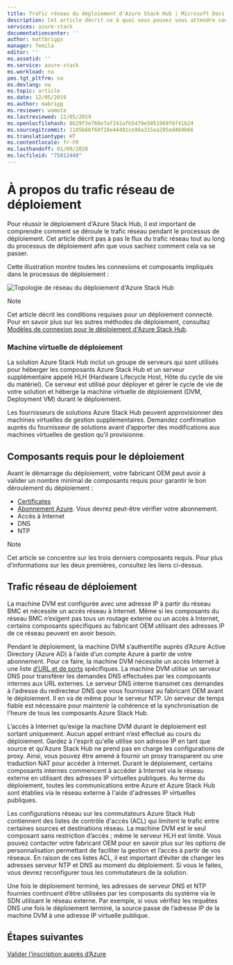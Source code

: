 ```yaml
---
title: Trafic réseau du déploiement d'Azure Stack Hub | Microsoft Docs
description: Cet article décrit ce à quoi vous pouvez vous attendre concernant les processus réseau du déploiement d'Azure Stack Hub.
services: azure-stack
documentationcenter: ''
author: mattbriggs
manager: femila
editor: ''
ms.assetid: ''
ms.service: azure-stack
ms.workload: na
pms.tgt_pltfrm: na
ms.devlang: na
ms.topic: article
ms.date: 12/05/2019
ms.author: mabrigg
ms.reviewer: wamota
ms.lastreviewed: 12/05/2019
ms.openlocfilehash: 8b29f3e768e7af241afb5479e5051969f6f41b24
ms.sourcegitcommit: 1185b66f69f28e44481ce96a315ea285ed404b66
ms.translationtype: HT
ms.contentlocale: fr-FR
ms.lasthandoff: 01/09/2020
ms.locfileid: "75812448"
---
```

# <a name="about-deployment-network-traffic"></a>À propos du trafic réseau de déploiement
Pour réussir le déploiement d'Azure Stack Hub, il est important de comprendre comment se déroule le trafic réseau pendant le processus de déploiement. Cet article décrit pas à pas le flux du trafic réseau tout au long du processus de déploiement afin que vous sachiez comment cela va se passer.

Cette illustration montre toutes les connexions et composants impliqués dans le processus de déploiement :

![Topologie de réseau du déploiement d'Azure Stack Hub](media/deployment-networking/figure1.png)

> [!NOTE]
> Cet article décrit les conditions requises pour un déploiement connecté. Pour en savoir plus sur les autres méthodes de déploiement, consultez [Modèles de connexion pour le déploiement d'Azure Stack Hub](azure-stack-connection-models.md).

### <a name="the-deployment-vm"></a>Machine virtuelle de déploiement
La solution Azure Stack Hub inclut un groupe de serveurs qui sont utilisés pour héberger les composants Azure Stack Hub et un serveur supplémentaire appelé HLH (Hardware Lifecycle Host, Hôte du cycle de vie du matériel). Ce serveur est utilisé pour déployer et gérer le cycle de vie de votre solution et héberge la machine virtuelle de déploiement (DVM, Deployment VM) durant le déploiement.

Les fournisseurs de solutions Azure Stack Hub peuvent approvisionner des machines virtuelles de gestion supplémentaires. Demandez confirmation auprès du fournisseur de solutions avant d’apporter des modifications aux machines virtuelles de gestion qu’il provisionne.

## <a name="deployment-requirements"></a>Composants requis pour le déploiement
Avant le démarrage du déploiement, votre fabricant OEM peut avoir à valider un nombre minimal de composants requis pour garantir le bon déroulement du déploiement :

-   [Certificates](azure-stack-pki-certs.md)
-   [Abonnement Azure](azure-stack-validate-registration.md). Vous devrez peut-être vérifier votre abonnement.
-   Accès à Internet
-   DNS
-   NTP

> [!NOTE]
> Cet article se concentre sur les trois derniers composants requis. Pour plus d’informations sur les deux premières, consultez les liens ci-dessus.

## <a name="deployment-network-traffic"></a>Trafic réseau de déploiement
La machine DVM est configurée avec une adresse IP à partir du réseau BMC et nécessite un accès réseau à Internet. Même si les composants du réseau BMC n’exigent pas tous un routage externe ou un accès à Internet, certains composants spécifiques au fabricant OEM utilisant des adresses IP de ce réseau peuvent en avoir besoin.

Pendant le déploiement, la machine DVM s’authentifie auprès d’Azure Active Directory (Azure AD) à l’aide d’un compte Azure à partir de votre abonnement. Pour ce faire, la machine DVM nécessite un accès Internet à une liste [d’URL et de ports](azure-stack-integrate-endpoints.md) spécifiques. La machine DVM utilise un serveur DNS pour transférer les demandes DNS effectuées par les composants internes aux URL externes. Le serveur DNS interne transmet ces demandes à l’adresse du redirecteur DNS que vous fournissez au fabricant OEM avant le déploiement. Il en va de même pour le serveur NTP. Un serveur de temps fiable est nécessaire pour maintenir la cohérence et la synchronisation de l'heure de tous les composants Azure Stack Hub.

L’accès à Internet qu’exige la machine DVM durant le déploiement est sortant uniquement. Aucun appel entrant n’est effectué au cours du déploiement. Gardez à l'esprit qu'elle utilise son adresse IP en tant que source et qu'Azure Stack Hub ne prend pas en charge les configurations de proxy. Ainsi, vous pouvez être amené à fournir un proxy transparent ou une traduction NAT pour accéder à Internet. Durant le déploiement, certains composants internes commencent à accéder à Internet via le réseau externe en utilisant des adresses IP virtuelles publiques. Au terme du déploiement, toutes les communications entre Azure et Azure Stack Hub sont établies via le réseau externe à l'aide d'adresses IP virtuelles publiques.

Les configurations réseau sur les commutateurs Azure Stack Hub contiennent des listes de contrôle d'accès (ACL) qui limitent le trafic entre certaines sources et destinations réseau. La machine DVM est le seul composant sans restriction d’accès ; même le serveur HLH est limité. Vous pouvez contacter votre fabricant OEM pour en savoir plus sur les options de personnalisation permettant de faciliter la gestion et l’accès à partir de vos réseaux. En raison de ces listes ACL, il est important d’éviter de changer les adresses serveur NTP et DNS au moment du déploiement. Si vous le faites, vous devrez reconfigurer tous les commutateurs de la solution.

Une fois le déploiement terminé, les adresses de serveur DNS et NTP fournies continuent d’être utilisées par les composants du système via le SDN utilisant le réseau externe. Par exemple, si vous vérifiez les requêtes DNS une fois le déploiement terminé, la source passe de l’adresse IP de la machine DVM à une adresse IP virtuelle publique.

## <a name="next-steps"></a>Étapes suivantes
[Valider l’inscription auprès d’Azure](azure-stack-validate-registration.md)
